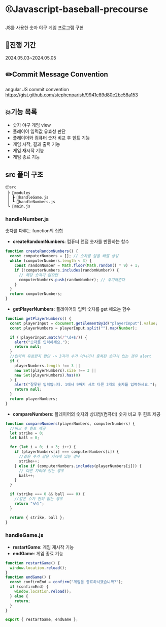 # ⚾Javascript-baseball-precourse

JS를 사용한 숫자 야구 게임 프로그램 구현

## 📆진행 기간

2024.05.03~2024.05.05

## ✏️Commit Message Convention

angular JS commit convention
https://gist.github.com/stephenparish/9941e89d80e2bc58a153

## 💥기능 목록

- 숫자 야구 게임 view
- 플레이어 입력값 유효성 판단
- 플레이어와 컴퓨터 숫자 비교 후 힌트 기능
- 게임 시작, 결과 출력 기능
- 게임 재시작 기능
- 게임 종료 기능

## src 폴더 구조

```
📦src
 ┣ 📂modules
 ┃ ┣ 📜handleGame.js
 ┃ ┗ 📜handleNumbers.js
 ┗ 📜main.js
```

### handleNumber.js

숫자를 다루는 function의 집합

- **createRandomNumbers**:
  컴퓨터 랜덤 숫자를 반환하는 함수

```js
function createRandomNumbers() {
  const computerNumbers = []; // 숫자를 담을 배열 생성
  while (computerNumbers.length < 3) {
    const randomNumber = Math.floor(Math.random() * 9) + 1;
    if (!computerNumbers.includes(randomNumber)) {
      // 해당 숫자가 없으면
      computerNumbers.push(randomNumber); // 추가해준다
    }
  }
  return computerNumbers;
}
```

- **getPlayerNumbers**:
  플레이어의 입력 숫자를 get 해오는 함수

```js
function getPlayerNumbers() {
  const playerInput = document.getElementById("playerInput").value;
  const playerNumbers = playerInput.split("").map(Number);

  if (!playerInput.match(/^\d+$/)) {
    alert("숫자를 입력하세요.");
    return null;
  }
  //입력이 유효한지 판단 -> 3자리 수가 아니거나 중복된 숫자가 있는 경우 alert
  if (
    playerNumbers.length !== 3 ||
    new Set(playerNumbers).size !== 3 ||
    new Set(playerNumbers).has(0)
  ) {
    alert("잘못된 입력입니다. 1에서 9까지 서로 다른 3개의 숫자를 입력하세요.");
    return null;
  }
  return playerNumbers;
}
```

- **compareNumbers**:
  플레이어의 숫자와 상대방(컴퓨터) 숫자 비교 후 힌트 제공

```js
function compareNumbers(playerNumbers, computerNumbers) {
  //비교 후 힌트 제공
  let strike = 0;
  let ball = 0;

  for (let i = 0; i < 3; i++) {
    if (playerNumbers[i] === computerNumbers[i]) {
      //같은 수가 같은 자리에 있는 경우
      strike++;
    } else if (computerNumbers.includes(playerNumbers[i])) {
      // 다른 자리에 있는 경우
      ball++;
    }
  }

  if (strike === 0 && ball === 0) {
    //같은 수가 전혀 없는 경우
    return "낫싱";
  }

  return { strike, ball };
}
```

### handleGame.js

- **restartGame**: 게임 재시작 기능
- **endGame**: 게임 종료 기능

```js
function restartGame() {
  window.location.reload();
}
function endGame() {
  const confirmEnd = confirm("게임을 종료하시겠습니까?");
  if (confirmEnd) {
    window.location.reload();
  } else {
    return;
  }
}

export { restartGame, endGame };
```
